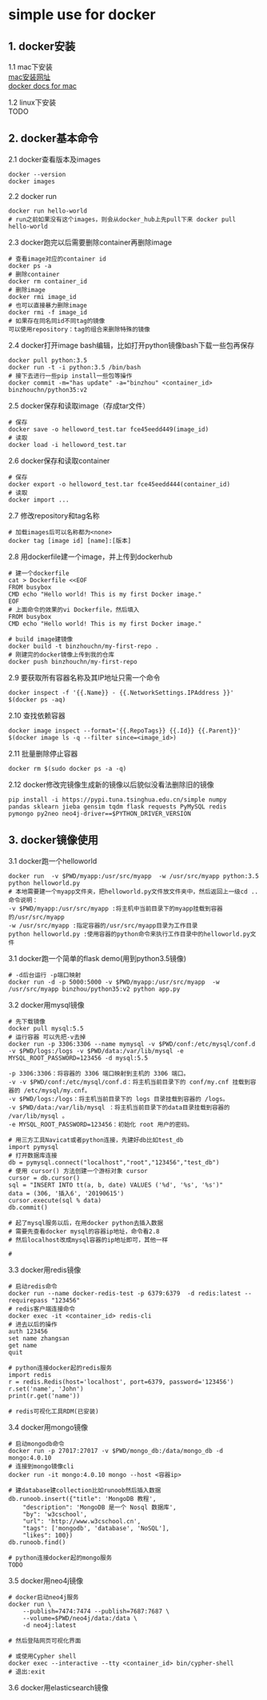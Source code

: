 # simple use for docker

## 1. docker安装

1.1 mac下安装<br>
[mac安装网址](https://hub.docker.com/editions/community/docker-ce-desktop-mac)<br>
[docker docs for mac](https://docs.docker.com/docker-for-mac/)<br>

1.2 linux下安装<br>
TODO

## 2. docker基本命令

2.1 docker查看版本及images
```shell
docker --version
docker images
```

2.2 docker run
```shell
docker run hello-world
# run之前如果没有这个images，则会从docker_hub上先pull下来 docker pull hello-world
```

2.3 docker跑完以后需要删除container再删除image
```shell
# 查看image对应的container id
docker ps -a
# 删除container
docker rm container_id
# 删除image
docker rmi image_id
# 也可以直接暴力删除image
docker rmi -f image_id
# 如果存在同名同id不同tag的镜像
可以使用repository：tag的组合来删除特殊的镜像
```

2.4 docker打开image bash编辑，比如打开python镜像bash下载一些包再保存
```shell
docker pull python:3.5
docker run -t -i python:3.5 /bin/bash
# 接下去进行一些pip install一些包等操作
docker commit -m="has update" -a="binzhou" <container_id> binzhouchn/python35:v2
```

2.5 docker保存和读取image（存成tar文件）
```shell
# 保存
docker save -o helloword_test.tar fce45eedd449(image_id)
# 读取
docker load -i helloword_test.tar
```

2.6 docker保存和读取container
```shell
# 保存
docker export -o helloword_test.tar fce45eedd444(container_id)
# 读取
docker import ...
```

2.7 修改repository和tag名称
```shell
# 加载images后可以名称都为<none>
docker tag [image id] [name]:[版本]
```

2.8 用dockerfile建一个image，并上传到dockerhub
```
# 建一个dockerfile
cat > Dockerfile <<EOF
FROM busybox
CMD echo "Hello world! This is my first Docker image."
EOF
# 上面命令的效果的vi Dockerfile，然后填入
FROM busybox
CMD echo "Hello world! This is my first Docker image."

# build image建镜像
docker build -t binzhouchn/my-first-repo .
# 刚建完的docker镜像上传到我的仓库
docker push binzhouchn/my-first-repo
```

2.9 要获取所有容器名称及其IP地址只需一个命令 
```shell
docker inspect -f '{{.Name}} - {{.NetworkSettings.IPAddress }}' $(docker ps -aq)
```

2.10 查找依赖容器
```shell
docker image inspect --format='{{.RepoTags}} {{.Id}} {{.Parent}}' $(docker image ls -q --filter since=<image_id>)
```

2.11 批量删除停止容器
```shell
docker rm $(sudo docker ps -a -q)
```

2.12 docker修改完镜像生成新的镜像以后貌似没看法删除旧的镜像
```shell
pip install -i https://pypi.tuna.tsinghua.edu.cn/simple numpy 
pandas sklearn jieba gensim tqdm flask requests PyMySQL redis 
pymongo py2neo neo4j-driver==$PYTHON_DRIVER_VERSION
```

## 3. docker镜像使用

3.1 docker跑一个helloworld
```shell
docker run  -v $PWD/myapp:/usr/src/myapp  -w /usr/src/myapp python:3.5 python helloworld.py
# 本地需要建一个myapp文件夹，把helloworld.py文件放文件夹中，然后返回上一级cd ..
命令说明：
-v $PWD/myapp:/usr/src/myapp :将主机中当前目录下的myapp挂载到容器的/usr/src/myapp
-w /usr/src/myapp :指定容器的/usr/src/myapp目录为工作目录
python helloworld.py :使用容器的python命令来执行工作目录中的helloworld.py文件
```

3.1 docker跑一个简单的flask demo(用到python3.5镜像)
```shell
# -d后台运行 -p端口映射
docker run -d -p 5000:5000 -v $PWD/myapp:/usr/src/myapp  -w /usr/src/myapp binzhou/python35:v2 python app.py
```

3.2 docker用mysql镜像
```
# 先下载镜像
docker pull mysql:5.5
# 运行容器 可以先把-v去掉
docker run -p 3306:3306 --name mymysql -v $PWD/conf:/etc/mysql/conf.d -v $PWD/logs:/logs -v $PWD/data:/var/lib/mysql -e MYSQL_ROOT_PASSWORD=123456 -d mysql:5.5

-p 3306:3306：将容器的 3306 端口映射到主机的 3306 端口。
-v -v $PWD/conf:/etc/mysql/conf.d：将主机当前目录下的 conf/my.cnf 挂载到容器的 /etc/mysql/my.cnf。
-v $PWD/logs:/logs：将主机当前目录下的 logs 目录挂载到容器的 /logs。
-v $PWD/data:/var/lib/mysql ：将主机当前目录下的data目录挂载到容器的 /var/lib/mysql 。
-e MYSQL_ROOT_PASSWORD=123456：初始化 root 用户的密码。

# 用三方工具Navicat或者python连接，先建好db比如test_db
import pymysql
# 打开数据库连接
db = pymysql.connect("localhost","root","123456","test_db")
# 使用 cursor() 方法创建一个游标对象 cursor
cursor = db.cursor()
sql = "INSERT INTO tt(a, b, date) VALUES ('%d', '%s', '%s')"
data = (306, '插入6', '20190615')
cursor.execute(sql % data)
db.commit()

# 起了mysql服务以后，在用docker python去插入数据
# 需要先查看docker mysql的容器ip地址，命令看2.8
# 然后localhost改成mysql容器的ip地址即可，其他一样

#
```

3.3 docker用redis镜像
```
# 启动redis命令
docker run --name docker-redis-test -p 6379:6379  -d redis:latest --requirepass "123456"
# redis客户端连接命令
docker exec -it <container_id> redis-cli
# 进去以后的操作
auth 123456
set name zhangsan
get name 
quit

# python连接docker起的redis服务
import redis
r = redis.Redis(host='localhost', port=6379, password='123456')
r.set('name', 'John')
print(r.get('name'))

# redis可视化工具RDM(已安装)
```

3.4 docker用mongo镜像
```
# 启动mongodb命令
docker run -p 27017:27017 -v $PWD/mongo_db:/data/mongo_db -d mongo:4.0.10
# 连接到mongo镜像cli
docker run -it mongo:4.0.10 mongo --host <容器ip>

# 建database建collection比如runoob然后插入数据
db.runoob.insert({"title": 'MongoDB 教程', 
    "description": 'MongoDB 是一个 Nosql 数据库',
    "by": 'w3cschool',
    "url": 'http://www.w3cschool.cn',
    "tags": ['mongodb', 'database', 'NoSQL'],
    "likes": 100})
db.runoob.find()

# python连接docker起的mongo服务
TODO

```

3.5 docker用neo4j镜像
```
# docker启动neo4j服务
docker run \
    --publish=7474:7474 --publish=7687:7687 \
    --volume=$PWD/neo4j/data:/data \
    -d neo4j:latest

# 然后登陆网页可视化界面

# 或使用Cypher shell
docker exec --interactive --tty <container_id> bin/cypher-shell
# 退出:exit
```

3.6 docker用elasticsearch镜像
```

```



